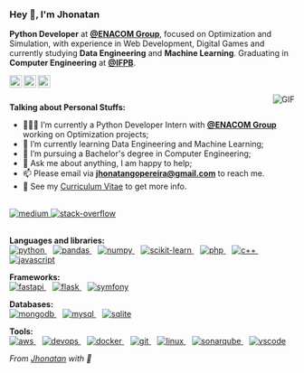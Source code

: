 ### Hey 👋, I'm Jhonatan

**Python Developer** at **[@ENACOM Group](https://www.enacom.com.br/index.html)**, focused on Optimization and Simulation, with experience in Web Development, Digital Games and currently studying **Data Engineering** and **Machine Learning**. Graduating in **Computer Engineering** at **[@IFPB](https://ifpb.edu.br)**.

<a href="mailto:jhonatangopereira@gmail.com">
  <img align="left" alt="Gmail" width="22px" src="https://cdn.jsdelivr.net/npm/simple-icons@3.1.0/icons/gmail.svg" />
</a>
<a href="https://www.kaggle.com/jhonatangopereira">
  <img align="left" alt="Kaggle" width="22px" src="https://cdn.jsdelivr.net/npm/simple-icons@3.1.0/icons/kaggle.svg" />
</a>
<a href="https://www.linkedin.com/in/jhonatangopereira/">
  <img align="left" alt="Jhonatan's LinkedIn" width="22px" src="https://cdn.jsdelivr.net/npm/simple-icons@v3/icons/linkedin.svg" />
</a>

<br />
<br />

  <img align="right" alt="GIF" src="https://i.pinimg.com/originals/e4/26/70/e426702edf874b181aced1e2fa5c6cde.gif" />

**Talking about Personal Stuffs:**

- 👨🏽‍💻 I’m currently a Python Developer Intern with **[@ENACOM Group](https://www.enacom.com.br/index.html)** working on Optimization projects;
- 🌱 I’m currently learning Data Engineering and Machine Learning; 
- 💼 I’m pursuing a Bachelor's degree in Computer Engineering;
- 💬 Ask me about anything, I am happy to help;
- 📫 Please email via **jhonatangopereira@gmail.com** to reach me.
- 📝 See my [Curriculum Vitae](https://drive.google.com/file/d/1XwSwGYpxb74hvnwW4ICGhcqPRjOVyBWI/view?usp=drive_link) to get more info.
<br/>
<a target="_blank" href="https://medium.com/@jhonatangopereira">
  <img alt="medium" src="https://img.shields.io/badge/Medium-12100E?style=for-the-badge&logo=medium&logoColor=white">
</a>
<a target="_blank" href="https://stackoverflow.com/users/19215215/jhonatan-pereira">
  <img alt="stack-overflow" src="https://img.shields.io/badge/Stack_Overflow-FE7A16?style=for-the-badge&logo=stack-overflow&logoColor=white">
</a>

<br/>
<br/>

**Languages and libraries:** <br/>
<a target="_blank" href="">
  <img alt="python" src="https://img.shields.io/badge/Python-FFD43B?style=for-the-badge&logo=python&logoColor=black">
</a>
&ensp;
<a target="_blank" href="">
  <img alt="pandas" src="https://img.shields.io/badge/Pandas-2C2D72?style=for-the-badge&logo=pandas&logoColor=white">
</a>
&ensp;
<a target="_blank" href="">
  <img alt="numpy" src="https://img.shields.io/badge/Numpy-777BB4?style=for-the-badge&logo=numpy&logoColor=white">
</a>
&ensp;
<a target="_blank" href="">
  <img alt="scikit-learn" src="https://img.shields.io/badge/scikit_learn-F7931E?style=for-the-badge&logo=scikit-learn&logoColor=black">
</a>
&ensp;
<a target="_blank" href="">
  <img alt="php" src="https://img.shields.io/badge/php-%23777BB4.svg?style=for-the-badge&logo=php&logoColor=white">
</a>
&ensp;
<a target="_blank" href="">
  <img alt="c++" src="https://img.shields.io/badge/C%2B%2B-00599C?style=for-the-badge&logo=c%2B%2B&logoColor=white">
</a>
&ensp;
<a target="_blank" href="">
  <img alt="javascript" src="https://img.shields.io/badge/JavaScript-323330?style=for-the-badge&logo=javascript&logoColor=F7DF1E">
</a>

**Frameworks:** <br/>
<a target="_blank" href="">
  <img alt="fastapi" src="https://img.shields.io/badge/fastapi-109989?style=for-the-badge&logo=FASTAPI&logoColor=white">
</a>
&ensp;
<a target="_blank" href="">
  <img alt="flask" src="https://img.shields.io/badge/Flask-000000?style=for-the-badge&logo=flask&logoColor=white">
</a>
&ensp;
<a target="_blank" href="">
  <img alt="symfony" src="https://img.shields.io/badge/symfony-%23000000.svg?style=for-the-badge&logo=symfony&logoColor=white">
</a>

**Databases:** <br/>
<a target="_blank" href="">
  <img alt="mongodb" src="https://img.shields.io/badge/MongoDB-4EA94B?style=for-the-badge&logo=mongodb&logoColor=white">
</a>
&ensp;
<a target="_blank" href="">
  <img alt="mysql" src="https://img.shields.io/badge/MySQL-005C84?style=for-the-badge&logo=mysql&logoColor=white">
</a>
&ensp;
<a target="_blank" href="">
  <img alt="sqlite" src="https://img.shields.io/badge/SQLite-07405E?style=for-the-badge&logo=sqlite&logoColor=white">
</a>

**Tools:** <br/>
<a target="_blank" href="">
  <img alt="aws" src="https://img.shields.io/badge/Amazon_AWS-FF9900?style=for-the-badge&logo=amazonaws&logoColor=black">
</a>
&ensp;
<a target="_blank" href="">
  <img alt="devops" src="https://img.shields.io/badge/Azure_DevOps-0078D7?style=for-the-badge&logo=azure-devops&logoColor=white">
</a>
&ensp;
<a target="_blank" href="">
  <img alt="docker" src="https://img.shields.io/badge/Docker-2CA5E0?style=for-the-badge&logo=docker&logoColor=white">
</a>
&ensp;
<a target="_blank" href="">
  <img alt="git" src="https://img.shields.io/badge/GIT-E44C30?style=for-the-badge&logo=git&logoColor=white">
</a>
&ensp;
<a target="_blank" href="">
  <img alt="linux" src="https://img.shields.io/badge/Linux-FCC624?style=for-the-badge&logo=linux&logoColor=black">
</a>
&ensp;
<a target="_blank" href="">
  <img alt="sonarqube" src="https://img.shields.io/badge/Sonarqube-5190cf?style=for-the-badge&logo=sonarqube&logoColor=white">
</a>
&ensp;
<a target="_blank" href="">
  <img alt="vscode" src="https://img.shields.io/badge/VSCode-0078D4?style=for-the-badge&logo=visual%20studio%20code&logoColor=white">
</a>

<div style="align=center">
  <i>
    From <a href=https://github.com/jhonatangopereira">Jhonatan</a> with 💜
  </i>
</div>
